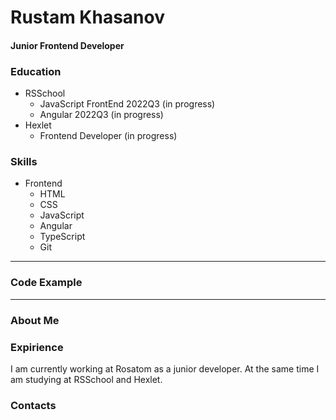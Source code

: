 # Rustam Khasanov
#### Junior Frontend Developer

### Education
* RSSchool
    + JavaScript FrontEnd 2022Q3 (in progress)
    + Angular 2022Q3 (in progress)
* Hexlet
    + Frontend Developer (in progress)
### Skills
* Frontend
    + HTML
    + CSS
    + JavaScript
    + Angular
    + TypeScript
    + Git

---
### Code Example
---

### About Me
### Expirience
  I am currently working at Rosatom as a junior developer. At the same time I am studying at RSSchool and Hexlet.

### Contacts

